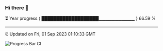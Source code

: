### Hi there 👋

⏳ Year progress { ███████████████████▁▁▁▁▁▁▁▁▁▁▁ } 66.59 %

---

⏰ Updated on Fri, 01 Sep 2023 01:10:33 GMT

![Progress Bar CI](https://github.com/liununu/liununu/workflows/Progress%20Bar%20CI/badge.svg)
